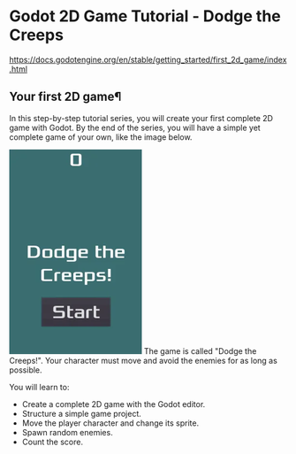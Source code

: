 # Godot 2D Game Tutorial - Dodge the Creeps
https://docs.godotengine.org/en/stable/getting_started/first_2d_game/index.html

## Your first 2D game¶
In this step-by-step tutorial series, you will create your first complete 2D game with Godot. By the end of the series, you will have a simple yet complete game of your own, like the image below.

![Dodge the Creeps!](dodge_preview.webp)
The game is called "Dodge the Creeps!". Your character must move and avoid the enemies for as long as possible.

You will learn to:
- Create a complete 2D game with the Godot editor.
- Structure a simple game project.
- Move the player character and change its sprite.
- Spawn random enemies.
- Count the score.
